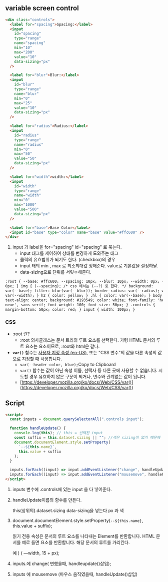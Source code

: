 ## variable screen control

```html
<div class="controls">
  <label for="spacing">Spacing:</label>
  <input
    id="spacing"
    type="range"
    name="spacing"
    min="10"
    max="200"
    value="10"
    data-sizing="px"
  />

  <label for="blur">Blur:</label>
  <input
    id="blur"
    type="range"
    name="blur"
    min="0"
    max="25"
    value="10"
    data-sizing="px"
  />

  <label for="radius">Radius:</label>
  <input
    id="radius"
    type="range"
    name="radius"
    min="0"
    max="50"
    value="50"
    data-sizing="px"
  />

  <label for="width">width:</label>
  <input
    id="width"
    type="range"
    name="width"
    min="0"
    max="1000"
    value="500"
    data-sizing="px"
  />

  <label for="base">Base Color</label>
  <input id="base" type="color" name="base" value="#ffc600" />
</div>
```

1. input 과 label을 for="spacing" id="spacing" 로 묶는다.
   - <label for="값"> input 태그를 제어하여 상태를 변경하게 도와주는 태그
   - 클릭의 유효범위가 되기도 한다. (checkbox)의 경우
   - input 태의 min , max 로 최소최대값 정해준다. value로 기본값을 설정하낟.
   - data-sizing으로 단위를 서렂ㅇ해준다.

```html
:root { --base: #ffc600; --spacing: 10px; --blur: 10px; --width: 0px; --radius:
0px; } img { (--spacing); /* css 에서는 (--?) 로 한다. */ background:
var(--base); filter: blur(var(--blur)); border-radius: var(--radius); width:
var(--width); } h2 { color: yellow; } .hl { color: var(--base); } body {
text-align: center; background: #193549; color: white; font-family: 'helvetica
neue', sans-serif; font-weight: 100; font-size: 50px; } .controls {
margin-bottom: 50px; color: red; } input { width: 100px; }
```

### CSS

- :root 란?
  - :root 의사클래스는 문서 트리의 루트 요소를 선택한다. 가령 HTML 문서의 루트 요소는 <html> 요소이므로, :root와 html은 같다.
- **`var()`** 함수는 [사용자 지정 속성 (en-US)](https://developer.mozilla.org/en-US/docs/Web/CSS/--*), 또는 "CSS 변수"의 값을 다른 속성의 값으로 지정할 때 사용합니다.
  - `var(--header-color, blue);`Copy to Clipboard
  - `var()` 함수는 값이 아닌 속성 이름, 선택자 등 다른 곳에 사용할 수 없습니다. 시도할 경우 유효하지 않은 구문이 되거나, 변수와 관계없는 값이 됩니다.
  - [https://developer.mozilla.org/ko/docs/Web/CSS/var()](<https://developer.mozilla.org/ko/docs/Web/CSS/var()>)

## Script

```html
<script>
  const inputs = document.querySelectorAll(".controls input");

  function handleUpdate() {
    console.log(this); // this = 선택된 input
    const suffix = this.dataset.sizing || ""; //색은 sizing이 없기 떄문에 없는것도 해줘야한다.
    document.documentElement.style.setProperty(
      `--${this.name}`,
      this.value + suffix
    );
  }

  inputs.forEach((input) => input.addEventListener("change", handleUpdate));
  inputs.forEach((input) => input.addEventListener("mousemove", handleUpdate));
</script>
```

1. inputs 변수에 .controls에 있는 input 을 다 넣어준다.
2. handleUpdate이름의 함수를 만든다.

   this(상위의).dataset.sizing data-sizing을 넣는다 px 과 색

3. document.documentElement.style.setProperty(`--${this.name}`, this.value + suffix);

   읽기 전용 속성은 문서의 루트 요소를 나타내는 Element를 반환합니다. HTML 문서를 예로 들면 <html> 요소를 반환합니다. 해당 문서의 루트를 가리킨다.

   예 ) ( —width, 15 + px);

4. inputs.에 change( 변했을때, handleupdate()삽입);
5. inputs 에 mousemove (마우스 움직였을때, handleUpdate()삽입)
